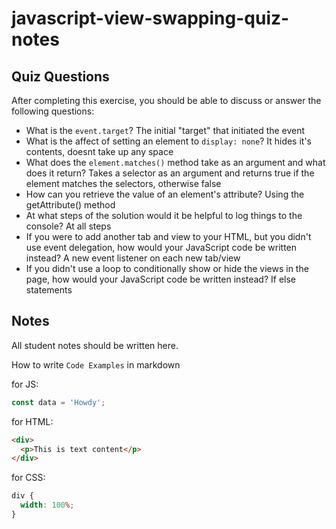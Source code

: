 # javascript-view-swapping-quiz-notes

## Quiz Questions

After completing this exercise, you should be able to discuss or answer the following questions:

- What is the `event.target`?
  The initial "target" that initiated the event
- What is the affect of setting an element to `display: none`?
  It hides it's contents, doesnt take up any space
- What does the `element.matches()` method take as an argument and what does it return?
  Takes a selector as an argument and returns true if the element matches the selectors, otherwise false
- How can you retrieve the value of an element's attribute?
  Using the getAttribute() method
- At what steps of the solution would it be helpful to log things to the console?
  At all steps
- If you were to add another tab and view to your HTML, but you didn't use event delegation, how would your JavaScript code be written instead?
  A new event listener on each new tab/view
- If you didn't use a loop to conditionally show or hide the views in the page, how would your JavaScript code be written instead?
  If else statements

## Notes

All student notes should be written here.

How to write `Code Examples` in markdown

for JS:

```javascript
const data = 'Howdy';
```

for HTML:

```html
<div>
  <p>This is text content</p>
</div>
```

for CSS:

```css
div {
  width: 100%;
}
```
